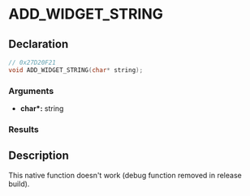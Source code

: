 # ADD_WIDGET_STRING

## Declaration
```cpp
// 0x27D20F21
void ADD_WIDGET_STRING(char* string);
```

### Arguments
- **char\*:** string

### Results

## Description
This native function doesn't work (debug function removed in release build).